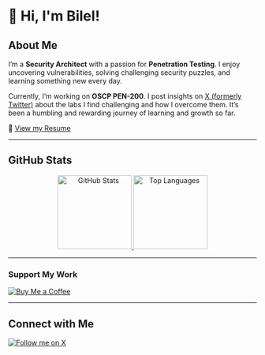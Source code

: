 # 👋 Hi, I'm Bilel! 

## About Me

I’m a **Security Architect** with a passion for **Penetration Testing**. I enjoy uncovering vulnerabilities, solving challenging security puzzles, and learning something new every day.

Currently, I’m working on **OSCP PEN-200**. I post insights on [X (formerly Twitter)](https://x.com/Bilel_Here) about the labs I find challenging and how I overcome them. It’s been a humbling and rewarding journey of learning and growth so far.

📄 [View my Resume](Resume.pdf)

---

## GitHub Stats

<p align="center">
  <a href="https://github.com/secnnet">
    <img height="150em" src="https://github-readme-stats.vercel.app/api?username=secnnet&show_icons=true&theme=radical" alt="GitHub Stats">
  </a>
  <a href="https://github.com/secnnet">
    <img height="150em" src="https://github-readme-stats.vercel.app/api/top-langs/?username=secnnet&layout=compact&theme=radical" alt="Top Languages">
  </a>
</p>

---

### Support My Work

[![Buy Me a Coffee](https://img.shields.io/static/v1?label=Buy%20Me%20a%20Coffee&message=ibil3l&color=FF813F&logo=buy-me-a-coffee&logoColor=white)](https://www.buymeacoffee.com/iBil3l)

---

## Connect with Me

[![Follow me on X](https://img.shields.io/static/v1?label=Follow%20Me%20on%20X&message=@Bilel_Here&color=1DA1F2&logo=twitter&logoColor=white)](https://x.com/Bilel_Here)
